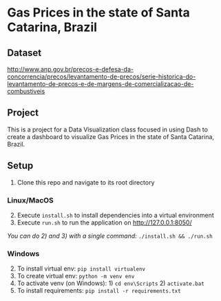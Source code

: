 # Gas Prices in the state of Santa Catarina, Brazil

## Dataset 
http://www.anp.gov.br/precos-e-defesa-da-concorrencia/precos/levantamento-de-precos/serie-historica-do-levantamento-de-precos-e-de-margens-de-comercializacao-de-combustiveis

## Project
This is a project for a Data Visualization class focused in using Dash to create a dashboard to visualize Gas Prices in the state of Santa Catarina, Brazil.

## Setup 

1) Clone this repo and navigate to its root directory

### Linux/MacOS

2) Execute `install.sh` to install dependencies into a virtual environment
3) Execute `run.sh` to run the application on http://127.0.0.1:8050/

*You can do 2) and 3) with a single command:* `./install.sh && ./run.sh`

### Windows

2) To install virtual env: `pip install virtualenv`
3) To create virtual env: `python -m venv env`
4) To activate venv (on Windows): 1) `cd env\Scripts` 2) `activate.bat`
5) To install requirements: `pip install -r requirements.txt`
